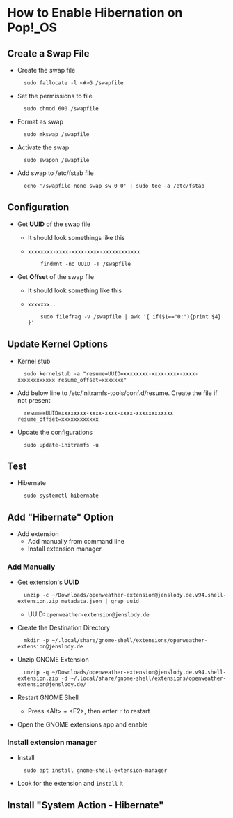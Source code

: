 # How to Enable Hibernation on Pop!_OS

## Create a Swap File

- Create the swap file

        sudo fallocate -l <#>G /swapfile

- Set the permissions to file

        sudo chmod 600 /swapfile

- Format as swap

        sudo mkswap /swapfile

- Activate the swap

        sudo swapon /swapfile

- Add swap to /etc/fstab file

        echo '/swapfile none swap sw 0 0' | sudo tee -a /etc/fstab

## Configuration

- Get __UUID__ of the swap file
  - It should look somethings like this
  - `xxxxxxxx-xxxx-xxxx-xxxx-xxxxxxxxxxxx`

            findmnt -no UUID -T /swapfile

- Get __Offset__ of the swap file
  - It should look something like this
  - `xxxxxxx..`

            sudo filefrag -v /swapfile | awk '{ if($1=="0:"){print $4} }'

## Update Kernel Options

- Kernel stub

        sudo kernelstub -a "resume=UUID=xxxxxxxx-xxxx-xxxx-xxxx-xxxxxxxxxxxx resume_offset=xxxxxxx"

- Add below line to /etc/initramfs-tools/conf.d/resume. Create the file if not present

        resume=UUID=xxxxxxxx-xxxx-xxxx-xxxx-xxxxxxxxxxxx resume_offset=xxxxxxxxxxxx

- Update the configurations

        sudo update-initramfs -u

## Test

- Hibernate

        sudo systemctl hibernate

## Add "Hibernate" Option

- Add extension
  - Add manually from command line
  - Install extension manager

### Add Manually

- Get extension's __UUID__

        unzip -c ~/Downloads/openweather-extension@jenslody.de.v94.shell-extension.zip metadata.json | grep uuid

  - UUID: `openweather-extension@jenslody.de`

- Create the Destination Directory

        mkdir -p ~/.local/share/gnome-shell/extensions/openweather-extension@jenslody.de

- Unzip GNOME Extension

        unzip -q ~/Downloads/openweather-extension@jenslody.de.v94.shell-extension.zip -d ~/.local/share/gnome-shell/extensions/openweather-extension@jenslody.de/

- Restart GNOME Shell
  - Press \<Alt\> + \<F2\>, then enter `r` to restart

- Open the GNOME extensions app and enable

### Install extension manager

- Install

        sudo apt install gnome-shell-extension-manager

- Look for the extension and `install` it

## Install "System Action - Hibernate"